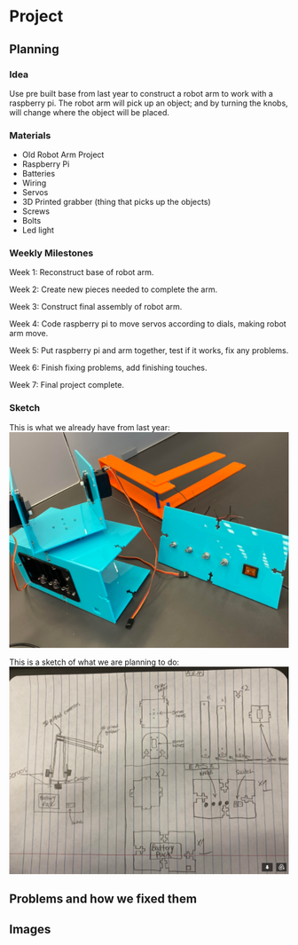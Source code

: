 # Project
## Planning
### Idea
Use pre built base from last year to construct a robot arm to work with a raspberry pi. The robot arm will pick up an object; and by turning the knobs, will change where the object will be placed. 
### Materials
- Old Robot Arm Project 
- Raspberry Pi
- Batteries
- Wiring
- Servos
- 3D Printed grabber (thing that picks up the objects)
- Screws
- Bolts
- Led light
### Weekly Milestones
Week 1: Reconstruct base of robot arm.

Week 2: Create new pieces needed to complete the arm.

Week 3: Construct final assembly of robot arm. 

Week 4: Code raspberry pi to move servos according to dials, making robot arm move. 

Week 5: Put raspberry pi and arm together, test if it works, fix any problems. 

Week 6: Finish fixing problems, add finishing touches. 

Week 7: Final project complete.  
### Sketch
This is what we already have from last year:
![robotarm](Images/robotarm.png)

This is a sketch of what we are planning to do:
![sketch](Images/sketch.png)
## Problems and how we fixed them

## Images
